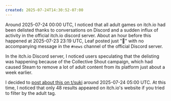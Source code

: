 ```yaml
---
created: 2025-07-24T14:30:52-07:00
---
```


Around 2025-07-24 00:00 UTC, I noticed that all adult games on itch.io had been delisted thanks to conversations on Discord and a sudden influx of activity in the official itch.io discord server. About an hour before this happened at 2025-07-23 23:19 UTC, Leaf posted just "🫡" with no accompanying message in the `#news` channel of the official Discord server.

In the itch.io Discord server, I noticed users speculating that the delisting was happening because of the Collective Shout campaign, which had caused Steam to remove a lot of adult content from its platform just about a week earlier.

I decided to [post about this on t/suki](https://forum.tsuki.games/t/collective-shout-causes-game-platforms-to-change-adult-content-policy/415/12) around 2025-07-24 05:00 UTC. At this time, I noticed that only 48 results appeared on itch.io's website if you tried to filter by the adult tag.

